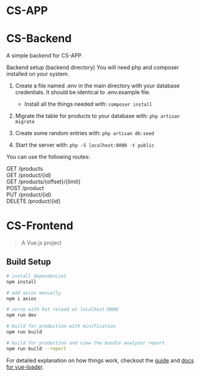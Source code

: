 # CS-APP

# CS-Backend
A simple backend for CS-APP.

Backend setup (backend directory)
You will need php and composer installed on your system.

1. Create a file named .env in the main directory with your database credentials. It should be identical to .env.example file.
    - Install all the things needed with:
    ``` composer install ```
    
2. Migrate the table for products to your database with:
    ``` php artisan migrate ```
    
3. Create some random entries with:
    ``` php artisan db:seed ```

4. Start the server with:
   ``` php -S localhost:8000 -t public ```

You can use the following routes:

GET /products <br/>
GET /product/{id} <br/>
GET /products/{offset}/{limit} <br/>
POST /product <br/>
PUT /product/{id} <br/>
DELETE /product/{id} <br/>



# CS-Frontend

> A Vue.js project

## Build Setup

``` bash
# install dependencies
npm install

# add axios manually 
npm i axios 

# serve with hot reload at localhost:8080
npm run dev

# build for production with minification
npm run build

# build for production and view the bundle analyzer report
npm run build --report
```

For detailed explanation on how things work, checkout the [guide](http://vuejs-templates.github.io/webpack/) and [docs for vue-loader](http://vuejs.github.io/vue-loader).
